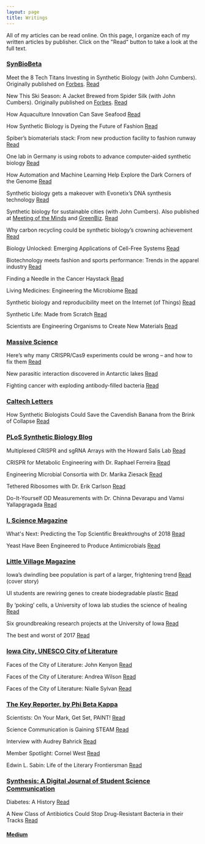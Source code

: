 ```yaml
---
layout: page
title: Writings
---
```


All of my articles can be read online. On this page, I organize each of my written articles by publisher. Click on the "Read" button to take a look at the full text.



### [SynBioBeta](https://synbiobeta.com/)

Meet the 8 Tech Titans Investing in Synthetic Biology (with John Cumbers). Originally published on [Forbes](https://www.forbes.com/sites/johncumbers/2019/09/14/meet-the-8-tech-titans-investing-in-synthetic-biology/#7e306b75a64b). [Read](https://synbiobeta.com/meet-the-8-tech-titans-investing-in-synthetic-biology/)

New This Ski Season: A Jacket Brewed from Spider Silk (with John Cumbers). Originally published on [Forbes](https://www.forbes.com/sites/johncumbers/2019/08/28/new-this-ski-season-a-jacket-brewed-from-spider-silk/#14b06fdf561e). [Read](https://synbiobeta.com/new-this-ski-season-a-jacket-brewed-from-spider-silk/)

How Aquaculture Innovation Can Save Seafood [Read](https://synbiobeta.com/how-aquaculture-innovation-can-save-seafood/)

How Synthetic Biology is Dyeing the Future of Fashion [Read](https://synbiobeta.com/how-synthetic-biology-is-dyeing-the-future-of-fashion/)

Spiber’s biomaterials stack: From new production facility to fashion runway [Read](https://synbiobeta.com/spibers-biomaterials-stack-from-new-production-facility-to-fashion-runway/)

One lab in Germany is using robots to advance computer-aided synthetic biology [Read](https://synbiobeta.com/one-lab-in-germany-is-using-robots-to-advance-computer-aided-synthetic-biology/)

How Automation and Machine Learning Help Explore the Dark Corners of the Genome [Read](https://synbiobeta.com/how-automation-and-machine-learning-help-explore-the-dark-corners-of-the-genome/)

Synthetic biology gets a makeover with Evonetix’s DNA synthesis technology [Read](https://synbiobeta.com/synthetic-biology-gets-a-makeover-with-evonetixs-dna-synthesis-technology/)

Synthetic biology for sustainable cities (with John Cumbers). Also published at [Meeting of the Minds](https://meetingoftheminds.org/synthetic-biology-for-sustainable-cities-30857) and [GreenBiz](https://www.greenbiz.com/article/how-synthetic-biology-can-help-build-sustainable-cities). [Read](https://synbiobeta.com/synthetic-biology-for-sustainable-cities/)

Why carbon recycling could be synthetic biology’s crowning achievement [Read](https://synbiobeta.com/why-carbon-recycling-could-be-synthetic-biologys-crowning-achievement/)

Biology Unlocked: Emerging Applications of Cell-Free Systems [Read](https://synbiobeta.com/biology-unlocked-emerging-applications-of-cell-free-systems/)

Biotechnology meets fashion and sports performance: Trends in the apparel industry [Read](https://synbiobeta.com/biotechnology-meets-fashion-and-sports-performance-trends-in-the-apparel-industry/)

Finding a Needle in the Cancer Haystack [Read](https://synbiobeta.com/finding-a-needle-in-the-cancer-haystack/)

Living Medicines: Engineering the Microbiome [Read](https://synbiobeta.com/living-medicines-engineering-the-microbiome/)

Synthetic biology and reproducibility meet on the Internet (of Things) [Read](https://synbiobeta.com/synthetic-biology-and-reproducibility-meet-on-the-internet-of-things/)

Synthetic Life: Made from Scratch [Read](https://synbiobeta.com/synthetic-life-made-from-scratch/)

Scientists are Engineering Organisms to Create New Materials [Read](https://synbiobeta.com/scientists-are-engineering-organisms-to-create-new-materials/)

### [Massive Science](https://massivesci.com/)

Here’s why many CRISPR/Cas9 experiments could be wrong – and how to fix them [Read](https://massivesci.com/articles/gene-editing-crispr-cas-wrong-studies-experiment-enzyme-genetics/)

New parasitic interaction discovered in Antarctic lakes [Read](https://massivesci.com/notes/antarctic-lakes-parasite-interaction-extremophiles/)

Fighting cancer with exploding antibody-filled bacteria [Read](https://massivesci.com/notes/exploding-antibody-bacteria-ecoli-in-mice-cancer/)

### [Caltech Letters](https://caltechletters.org/)

How Synthetic Biologists Could Save the Cavendish Banana from the Brink of Collapse [Read](https://caltechletters.org/science/bananas-and-synthetic-biology/)

### [PLoS Synthetic Biology Blog](https://blogs.plos.org/plos/)

Multiplexed CRISPR and sgRNA Arrays with the Howard Salis Lab [Read](https://blogs.plos.org/plos/2019/11/science-behind-the-scenes-multiplexed-crispr-and-sgrna-arrays-with-the-howard-salis-lab/)

CRISPR for Metabolic Engineering with Dr. Raphael Ferreira [Read](https://blogs.plos.org/plos/2019/11/science-behind-the-scenes-crispr-for-metabolic-engineering-with-dr-raphael-ferreira/)

Engineering Microbial Consortia with Dr. Marika Ziesack [Read](https://blogs.plos.org/plos/2019/10/microbial-consortia-sbts/)

Tethered Ribosomes with Dr. Erik Carlson [Read](https://blogs.plos.org/plos/2019/10/science-behind-the-scenes-tethered-ribosomes-with-dr-erik-carlson/)

Do-It-Yourself OD Measurements with Dr. Chinna Devarapu and Vamsi Yallapgragada [Read](https://blogs.plos.org/plos/2019/10/science-behind-the-scenes-do-it-yourself-od-measurements-with-dr-chinna-devarapu-and-vamsi-yallapgragada/)

### [I, Science Magazine](http://isciencemag.co.uk/)

What's Next: Predicting the Top Scientific Breakthroughs of 2018 [Read](http://isciencemag.co.uk/uncategorized/whats-next-predicting-the-top-scientific-breakthroughs-of-2018/)

Yeast Have Been Engineered to Produce Antimicrobials [Read](http://isciencemag.co.uk/uncategorized/yeast-have-been-engineered-to-produce-antimicrobials/)

### [Little Village Magazine](https://littlevillagemag.com/)

Iowa’s dwindling bee population is part of a larger, frightening trend [Read](https://littlevillagemag.com/iowas-dwindling-bee-population-is-part-of-a-larger-frightening-trend/) (cover story)

UI students are rewiring genes to create biodegradable plastic [Read](https://littlevillagemag.com/university-of-iowa-genetic-engineering-biodegradable-plastic/)

By ‘poking’ cells, a University of Iowa lab studies the science of healing [Read](https://littlevillagemag.com/by-poking-cells-a-university-of-iowa-lab-studies-the-science-of-healing/)

Six groundbreaking research projects at the University of Iowa [Read](https://littlevillagemag.com/five-groundbreaking-research-projects-at-the-university-of-iowa/)

The best and worst of 2017 [Read](https://littlevillagemag.com/best-and-worst-of-2017/)

### [Iowa City, UNESCO City of Literature](http://www.iowacityofliterature.org/)

Faces of the City of Literature: John Kenyon [Read](http://www.iowacityofliterature.org/faces-of-the-city-of-literature-john-kenyon/)

Faces of the City of Literature: Andrea Wilson [Read](http://www.iowacityofliterature.org/faces-of-the-city-of-literature-andrea-wilson/)

Faces of the City of Literature: Nialle Sylvan [Read](http://www.iowacityofliterature.org/faces-city-literature-nialle-sylvan/)

### [The Key Reporter, by Phi Beta Kappa](http://keyreporter.org/)

Scientists: On Your Mark, Get Set, PAINT! [Read](http://www.keyreporter.org/PbkNews/PbkNews/Details/1823.html)

Science Communication is Gaining STEAM [Read](http://www.keyreporter.org/PbkNews/PbkNews/Details/1931.html)

Interview with Audrey Bahrick [Read](http://www.keyreporter.org/PbkNews/PbkNews/Details/1942.html)

Member Spotlight: Cornel West [Read](http://www.keyreporter.org/AlumniNews/MemberSpotlight/Details/1836.html)

Edwin L. Sabin: Life of the Literary Frontiersman [Read](http://www.keyreporter.org/PbkNews/PbkNews/Details/1924.html)

### [Synthesis: A Digital Journal of Student Science Communication](https://ir.uiowa.edu/synthesis/vol1/iss1/)

Diabetes: A History [Read](https://ir.uiowa.edu/cgi/viewcontent.cgi?article=1004&context=synthesis)

A New Class of Antibiotics Could Stop Drug-Resistant Bacteria in their Tracks [Read](https://ir.uiowa.edu/cgi/viewcontent.cgi?article=1006&context=synthesis)

#### [Medium](https://medium.com/@NikoMcCarty)